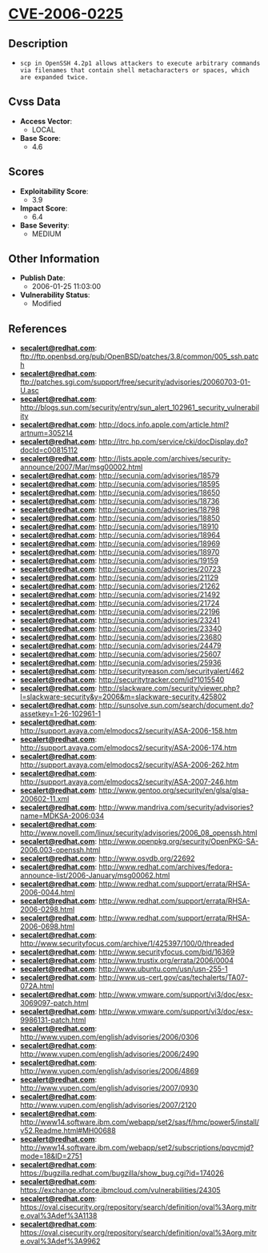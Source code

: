 
# [CVE-2006-0225](https://cve.mitre.org/cgi-bin/cvename.cgi?name=CVE-2006-0225)

## Description

- `scp in OpenSSH 4.2p1 allows attackers to execute arbitrary commands via filenames that contain shell metacharacters or spaces, which are expanded twice.`

## Cvss Data

- **Access Vector**:
  - LOCAL
- **Base Score**:
  - 4.6

## Scores

- **Exploitability Score**:
  - 3.9
- **Impact Score**:
  - 6.4
- **Base Severity**:
  - MEDIUM

## Other Information

- **Publish Date**:
  - 2006-01-25 11:03:00
- **Vulnerability Status**:
  - Modified

## References

- **secalert@redhat.com**: ftp://ftp.openbsd.org/pub/OpenBSD/patches/3.8/common/005_ssh.patch
- **secalert@redhat.com**: ftp://patches.sgi.com/support/free/security/advisories/20060703-01-U.asc
- **secalert@redhat.com**: http://blogs.sun.com/security/entry/sun_alert_102961_security_vulnerability
- **secalert@redhat.com**: http://docs.info.apple.com/article.html?artnum=305214
- **secalert@redhat.com**: http://itrc.hp.com/service/cki/docDisplay.do?docId=c00815112
- **secalert@redhat.com**: http://lists.apple.com/archives/security-announce/2007/Mar/msg00002.html
- **secalert@redhat.com**: http://secunia.com/advisories/18579
- **secalert@redhat.com**: http://secunia.com/advisories/18595
- **secalert@redhat.com**: http://secunia.com/advisories/18650
- **secalert@redhat.com**: http://secunia.com/advisories/18736
- **secalert@redhat.com**: http://secunia.com/advisories/18798
- **secalert@redhat.com**: http://secunia.com/advisories/18850
- **secalert@redhat.com**: http://secunia.com/advisories/18910
- **secalert@redhat.com**: http://secunia.com/advisories/18964
- **secalert@redhat.com**: http://secunia.com/advisories/18969
- **secalert@redhat.com**: http://secunia.com/advisories/18970
- **secalert@redhat.com**: http://secunia.com/advisories/19159
- **secalert@redhat.com**: http://secunia.com/advisories/20723
- **secalert@redhat.com**: http://secunia.com/advisories/21129
- **secalert@redhat.com**: http://secunia.com/advisories/21262
- **secalert@redhat.com**: http://secunia.com/advisories/21492
- **secalert@redhat.com**: http://secunia.com/advisories/21724
- **secalert@redhat.com**: http://secunia.com/advisories/22196
- **secalert@redhat.com**: http://secunia.com/advisories/23241
- **secalert@redhat.com**: http://secunia.com/advisories/23340
- **secalert@redhat.com**: http://secunia.com/advisories/23680
- **secalert@redhat.com**: http://secunia.com/advisories/24479
- **secalert@redhat.com**: http://secunia.com/advisories/25607
- **secalert@redhat.com**: http://secunia.com/advisories/25936
- **secalert@redhat.com**: http://securityreason.com/securityalert/462
- **secalert@redhat.com**: http://securitytracker.com/id?1015540
- **secalert@redhat.com**: http://slackware.com/security/viewer.php?l=slackware-security&y=2006&m=slackware-security.425802
- **secalert@redhat.com**: http://sunsolve.sun.com/search/document.do?assetkey=1-26-102961-1
- **secalert@redhat.com**: http://support.avaya.com/elmodocs2/security/ASA-2006-158.htm
- **secalert@redhat.com**: http://support.avaya.com/elmodocs2/security/ASA-2006-174.htm
- **secalert@redhat.com**: http://support.avaya.com/elmodocs2/security/ASA-2006-262.htm
- **secalert@redhat.com**: http://support.avaya.com/elmodocs2/security/ASA-2007-246.htm
- **secalert@redhat.com**: http://www.gentoo.org/security/en/glsa/glsa-200602-11.xml
- **secalert@redhat.com**: http://www.mandriva.com/security/advisories?name=MDKSA-2006:034
- **secalert@redhat.com**: http://www.novell.com/linux/security/advisories/2006_08_openssh.html
- **secalert@redhat.com**: http://www.openpkg.org/security/OpenPKG-SA-2006.003-openssh.html
- **secalert@redhat.com**: http://www.osvdb.org/22692
- **secalert@redhat.com**: http://www.redhat.com/archives/fedora-announce-list/2006-January/msg00062.html
- **secalert@redhat.com**: http://www.redhat.com/support/errata/RHSA-2006-0044.html
- **secalert@redhat.com**: http://www.redhat.com/support/errata/RHSA-2006-0298.html
- **secalert@redhat.com**: http://www.redhat.com/support/errata/RHSA-2006-0698.html
- **secalert@redhat.com**: http://www.securityfocus.com/archive/1/425397/100/0/threaded
- **secalert@redhat.com**: http://www.securityfocus.com/bid/16369
- **secalert@redhat.com**: http://www.trustix.org/errata/2006/0004
- **secalert@redhat.com**: http://www.ubuntu.com/usn/usn-255-1
- **secalert@redhat.com**: http://www.us-cert.gov/cas/techalerts/TA07-072A.html
- **secalert@redhat.com**: http://www.vmware.com/support/vi3/doc/esx-3069097-patch.html
- **secalert@redhat.com**: http://www.vmware.com/support/vi3/doc/esx-9986131-patch.html
- **secalert@redhat.com**: http://www.vupen.com/english/advisories/2006/0306
- **secalert@redhat.com**: http://www.vupen.com/english/advisories/2006/2490
- **secalert@redhat.com**: http://www.vupen.com/english/advisories/2006/4869
- **secalert@redhat.com**: http://www.vupen.com/english/advisories/2007/0930
- **secalert@redhat.com**: http://www.vupen.com/english/advisories/2007/2120
- **secalert@redhat.com**: http://www14.software.ibm.com/webapp/set2/sas/f/hmc/power5/install/v52.Readme.html#MH00688
- **secalert@redhat.com**: http://www14.software.ibm.com/webapp/set2/subscriptions/pqvcmjd?mode=18&ID=2751
- **secalert@redhat.com**: https://bugzilla.redhat.com/bugzilla/show_bug.cgi?id=174026
- **secalert@redhat.com**: https://exchange.xforce.ibmcloud.com/vulnerabilities/24305
- **secalert@redhat.com**: https://oval.cisecurity.org/repository/search/definition/oval%3Aorg.mitre.oval%3Adef%3A1138
- **secalert@redhat.com**: https://oval.cisecurity.org/repository/search/definition/oval%3Aorg.mitre.oval%3Adef%3A9962
